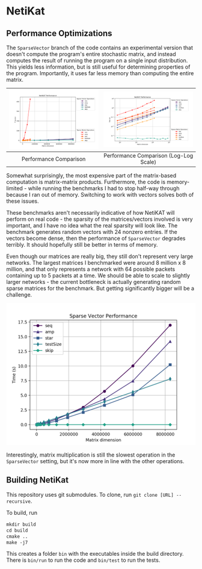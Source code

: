 # NetiKat

## Performance Optimizations
The `SparseVector` branch of the code contains an experimental version that doesn't compute the program's entire stochastic matrix, and instead computes the result of running the program on a single input distribution. This yields less information, but is still useful for determining properties of the program. Importantly, it uses far less memory than computing the entire matrix.

|![Performance Comparison](plots/perf.png "")|![Performance Comparison](plots/log-perf.png "")|
|:----:|:-----:|
|Performance Comparison|Performance Comparison (Log-Log Scale)|

Somewhat surprisingly, the most expensive part of the matrix-based computation is matrix-matrix products. Furthermore, the code is memory-limited - while running the benchmarks I had to stop half-way through because I ran out of memory. Switching to work with vectors solves both of these issues.

These benchmarks aren't necessarily indicative of how NetiKAT will perform on real code - the sparsity of the matrices/vectors involved is very important, and I have no idea what the real sparsity will look like. The benchmark generates random vectors with 24 nonzero entries. If the vectors become dense, then the performance of `SparseVector` degrades terribly. It should hopefully still be better in terms of memory.

Even though our matrices are really big, they still don't represent very large networks. The largest matrices I benchmarked were around 8 million x 8 million, and that only represents a network with 64 possible packets containing up to 5 packets at a time. We should be able to scale to slightly larger networks - the current bottleneck is actually generating random sparse matrices for the benchmark. But getting significantly bigger will be a challenge.

![Sparse Vector Performance](plots/sparse-vec-perf.png "Sparse Vector Performance")

Interestingly, matrix multiplication is still the slowest operation in the `SparseVector` setting, but it's now more in line with the other operations.

## Building NetiKat

This repository uses git submodules. To clone, run `git clone [URL] --recursive`.

To build, run
```
mkdir build
cd build
cmake ..
make -j7
```

This creates a folder `bin` with the executables inside the build directory. There is `bin/run` to run the code and `bin/test` to run the tests.
